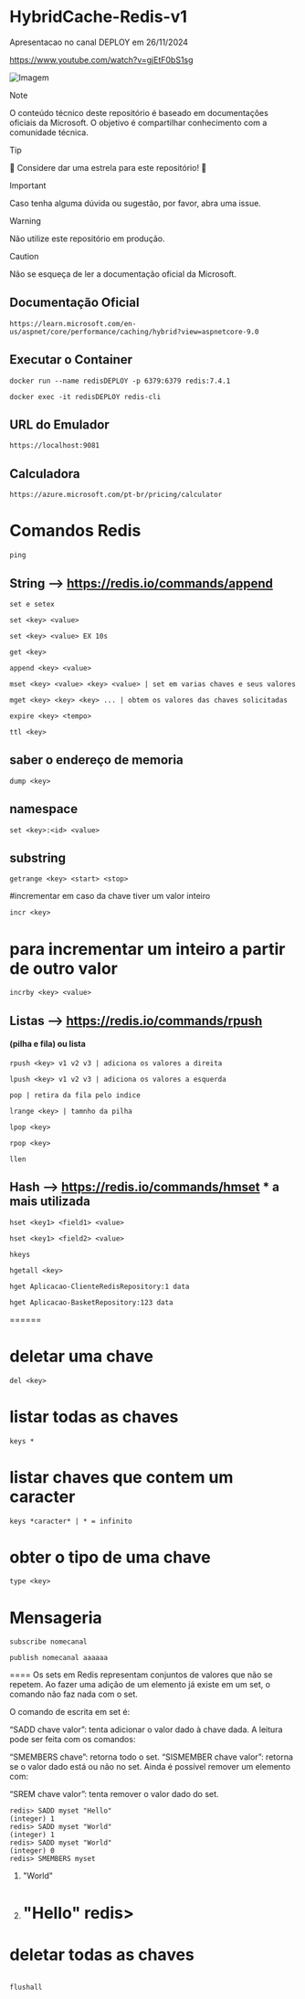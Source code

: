# HybridCache-Redis-v1

Apresentacao no canal DEPLOY em 26/11/2024

https://www.youtube.com/watch?v=gjEtF0bS1sg

![Imagem](./docs/banner.png)

> [!NOTE]
> O conteúdo técnico deste repositório é baseado em documentações oficiais da Microsoft. O objetivo é compartilhar conhecimento com a comunidade técnica.

> [!TIP]
> :star2: Considere dar uma estrela para este repositório! :star2:

> [!IMPORTANT]
> Caso tenha alguma dúvida ou sugestão, por favor, abra uma issue.

> [!WARNING]
> Não utilize este repositório em produção.

> [!CAUTION]
> Não se esqueça de ler a documentação oficial da Microsoft.

## Documentação Oficial

```
https://learn.microsoft.com/en-us/aspnet/core/performance/caching/hybrid?view=aspnetcore-9.0
```

## Executar o Container

```
docker run --name redisDEPLOY -p 6379:6379 redis:7.4.1
```

```
docker exec -it redisDEPLOY redis-cli
```

## URL do Emulador

```
https://localhost:9081
```

## Calculadora

```
https://azure.microsoft.com/pt-br/pricing/calculator
```

# Comandos Redis

```
ping
```

## String --> https://redis.io/commands/append

```
set e setex
```

```
set <key> <value>
```

```
set <key> <value> EX 10s
```

```
get <key>
```

```
append <key> <value>
```

```
mset <key> <value> <key> <value> | set em varias chaves e seus valores
```

```
mget <key> <key> <key> ... | obtem os valores das chaves solicitadas
```

```
expire <key> <tempo>
```

```
ttl <key>
```

## saber o endereço de memoria

```
dump <key>
```

## namespace

```
set <key>:<id> <value>
```

## substring

```
getrange <key> <start> <stop>
```

#incrementar em caso da chave tiver um valor inteiro

```
incr <key>
```

# para incrementar um inteiro a partir de outro valor

```
incrby <key> <value>
```

## Listas --> https://redis.io/commands/rpush

#### (pilha e fila) ou lista

```
rpush <key> v1 v2 v3 | adiciona os valores a direita
```

```
lpush <key> v1 v2 v3 | adiciona os valores a esquerda
```

```
pop | retira da fila pelo indice
```

```
lrange <key> | tamnho da pilha
```

```
lpop <key>
```

```
rpop <key>
```

```
llen
```

## Hash --> https://redis.io/commands/hmset \* a mais utilizada

```
hset <key1> <field1> <value>
```

```
hset <key1> <field2> <value>
```

```
hkeys
```

```
hgetall <key>
```

```
hget Aplicacao-ClienteRedisRepository:1 data
```

```
hget Aplicacao-BasketRepository:123 data
```

======

# deletar uma chave

```
del <key>
```

# listar todas as chaves

```
keys *
```

# listar chaves que contem um caracter

```
keys *caracter* | * = infinito
```

# obter o tipo de uma chave

```
type <key>
```

# Mensageria

```
subscribe nomecanal
```

```
publish nomecanal aaaaaa

```

====
Os sets em Redis representam conjuntos de valores que não se repetem. Ao fazer uma adição de um elemento já existe em um set, o comando não faz nada com o set.

O comando de escrita em set é:

“SADD chave valor”: tenta adicionar o valor dado à chave dada.
A leitura pode ser feita com os comandos:

“SMEMBERS chave”: retorna todo o set.
“SISMEMBER chave valor”: retorna se o valor dado está ou não no set.
Ainda é possível remover um elemento com:

“SREM chave valor”: tenta remover o valor dado do set.
```
redis> SADD myset "Hello"
(integer) 1
redis> SADD myset "World"
(integer) 1
redis> SADD myset "World"
(integer) 0
redis> SMEMBERS myset
```
1. "World"
2. "Hello"
   redis>
   ====

# deletar todas as chaves

```

flushall

```
